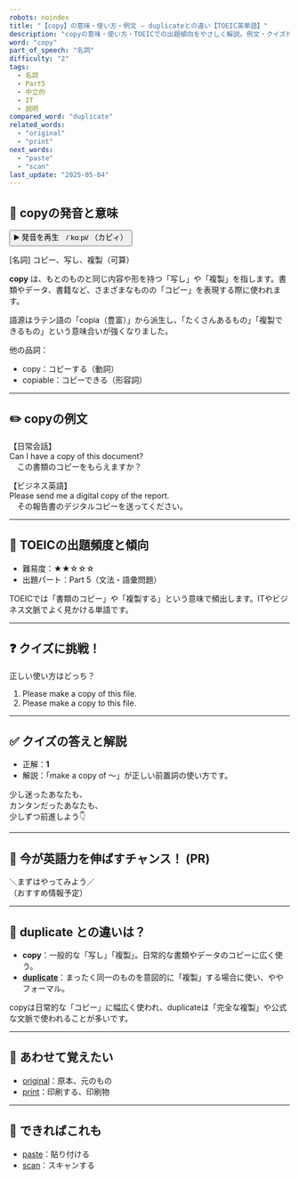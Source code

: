 ```yaml
---
robots: noindex
title: "【copy】の意味・使い方・例文 ― duplicateとの違い【TOEIC英単語】"
description: "copyの意味・使い方・TOEICでの出題傾向をやさしく解説。例文・クイズ付きでduplicateとの違いもわかりやすく学べます。"
word: "copy"
part_of_speech: "名詞"
difficulty: "2"
tags:
  - 名詞
  - Part5
  - 中立的
  - IT
  - 説明
compared_word: "duplicate"
related_words:
  - "original"
  - "print"
next_words:
  - "paste"
  - "scan"
last_update: "2025-05-04"
---
```


## 🔰 copyの発音と意味

<button class="play-audio" onclick="playTTS('copy')">
  <span class="play-audio-main">
    ▶️ 発音を再生　/ˈkɑːpi/
  </span>
  <span class="play-audio-sub">
    （カピィ）
  </span>
</button>

[名詞] コピー、写し、複製（可算）

**copy** は、もとのものと同じ内容や形を持つ「写し」や「複製」を指します。書類やデータ、書籍など、さまざまなものの「コピー」を表現する際に使われます。

語源はラテン語の「copia（豊富）」から派生し、「たくさんあるもの」「複製できるもの」という意味合いが強くなりました。

他の品詞：  
- copy：コピーする（動詞）
- copiable：コピーできる（形容詞）

---

## ✏️ copyの例文

【日常会話】  
Can I have a copy of this document?  
　この書類のコピーをもらえますか？

【ビジネス英語】  
Please send me a digital copy of the report.  
　その報告書のデジタルコピーを送ってください。

---

## 🎯 TOEICの出題頻度と傾向

- 難易度：★★☆☆☆
- 出題パート：Part 5（文法・語彙問題）

TOEICでは「書類のコピー」や「複製する」という意味で頻出します。ITやビジネス文脈でよく見かける単語です。

---

## ❓ クイズに挑戦！

正しい使い方はどっち？

1. Please make a copy of this file.  
2. Please make a copy to this file.

---

## ✅ クイズの答えと解説

- 正解：**1**
- 解説：「make a copy of ～」が正しい前置詞の使い方です。

少し迷ったあなたも、  
カンタンだったあなたも、  
少しずつ前進しよう👇️

---

## 🚀 今が英語力を伸ばすチャンス！ (PR)

<div class="info-center">
＼まずはやってみよう／<br>  
（おすすめ情報予定）
</div>

---

## 🤔  duplicate との違いは？

- **copy**：一般的な「写し」「複製」。日常的な書類やデータのコピーに広く使う。
- **[duplicate](/word/duplicate/)**：まったく同一のものを意図的に「複製」する場合に使い、ややフォーマル。

copyは日常的な「コピー」に幅広く使われ、duplicateは「完全な複製」や公式な文脈で使われることが多いです。

---

## 🧩 あわせて覚えたい

- [original](/word/original/)：原本、元のもの
- [print](/word/print/)：印刷する、印刷物

---

## 📖 できればこれも

- [paste](/word/paste/)：貼り付ける
- [scan](/word/scan/)：スキャンする

<!-- cvid: aid05_bid08 -->
